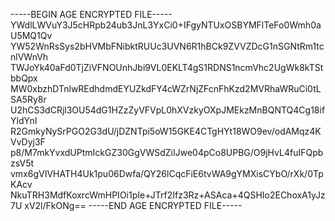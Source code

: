 -----BEGIN AGE ENCRYPTED FILE-----
YWdlLWVuY3J5cHRpb24ub3JnL3YxCi0+IFgyNTUxOSBYMFlTeFo0Wmh0aU5MQ1Qv
YW52WnRsSys2bHVMbFNibktRUUc3UVN6R1hBCk9ZVVZDcG1nSGNtRm1tcnlVWnVh
TWJoYk40aFd0TjZiVFNOUnhJbi9VL0EKLT4gS1RDNS1ncmVhc2UgWk8kTStbbQpx
MW0xbzhDTnlwREdhdmdEYUZkdFY4cWZrNjZFcnFhKzd2MVRhaWRuCi0tLSA5Ry8r
U2hCS3dCRjl3OU54dG1HZzZyVFVpL0hXVzkyOXpJMEkzMnBQNTQ4Cg18ifYldYnI
R2GmkyNySrPGO2G3dU/jDZNTpi5oW15GKE4CTgHYt18WO9ev/odAMqz4KVvDyj3F
p8/M7mkYvxdUPtmIckGZ30GgVWSdZiIJwe04pCo8UPBG/O9jHvL4fuIFQpbzsV5t
vmx6gVIVHATH4Uk1pu06Dwfa/QY26lCqcFiE6tvWA9gYMXisCYbO/rXk/0TpKAcv
NkuTRH3MdfKoxrcWmHPIOi1pIe+JTrf2Ifz3Rz+ASAca+4QSHIo2EChoxA1yJz7U
xV2l/FkONg==
-----END AGE ENCRYPTED FILE-----
